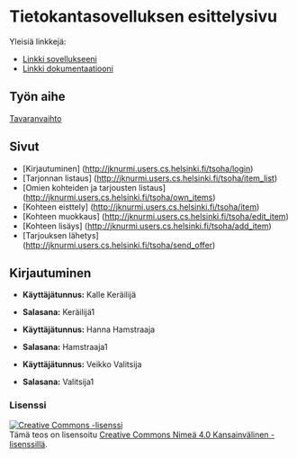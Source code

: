 # Tietokantasovelluksen esittelysivu

Yleisiä linkkejä:

* [Linkki sovellukseeni](http://jknurmi.users.cs.helsinki.fi/tsoha/)
* [Linkki dokumentaatiooni](https://github.com/OtterleyW/Tsoha-Bootstrap/blob/master/doc/dokumentaatio.pdf)

## Työn aihe

[Tavaranvaihto](http://advancedkittenry.github.io/suunnittelu_ja_tyoymparisto/aiheet/Tavaranvaihto.html) 

## Sivut

* [Kirjautuminen] (http://jknurmi.users.cs.helsinki.fi/tsoha/login)
* [Tarjonnan listaus] (http://jknurmi.users.cs.helsinki.fi/tsoha/item_list)
* [Omien kohteiden ja tarjousten listaus] (http://jknurmi.users.cs.helsinki.fi/tsoha/own_items)
* [Kohteen eisttely] (http://jknurmi.users.cs.helsinki.fi/tsoha/item)
* [Kohteen muokkaus] (http://jknurmi.users.cs.helsinki.fi/tsoha/edit_item)
* [Kohteen lisäys] (http://jknurmi.users.cs.helsinki.fi/tsoha/add_item)
* [Tarjouksen lähetys] (http://jknurmi.users.cs.helsinki.fi/tsoha/send_offer)

## Kirjautuminen
* **Käyttäjätunnus:** Kalle Keräilijä
* **Salasana:** Keräilijä1

* **Käyttäjätunnus:** Hanna Hamstraaja
* **Salasana:** Hamstraaja1
 
* **Käyttäjätunnus:** Veikko Valitsija
* **Salasana:** Valitsija1

### Lisenssi
<a rel="license" href="http://creativecommons.org/licenses/by/4.0/"><img alt="Creative Commons -lisenssi" style="border-width:0" src="https://i.creativecommons.org/l/by/4.0/88x31.png" /></a><br />Tämä teos on lisensoitu <a rel="license" href="http://creativecommons.org/licenses/by/4.0/">Creative Commons Nimeä 4.0 Kansainvälinen -lisenssillä</a>.
